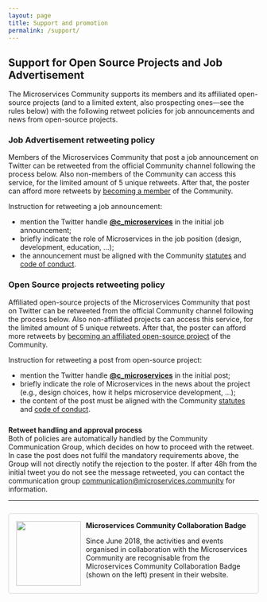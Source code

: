 ```yaml
---
layout: page
title: Support and promotion
permalink: /support/
---
```


<section>
<div class="container">
<div class="row">
<div class="block">
<div class="col-xs-12" markdown="1">
<div class="text-justify col-xs-12" markdown="1">

## Support for Open Source Projects and Job Advertisement

The Microservices Community supports its members and its affiliated open-source projects (and to a limited extent, also prospecting ones&mdash;see the rules below) with the following retweet policies for job announcements and news from open-source projects.

### Job Advertisement retweeting policy

Members of the Microservices Community that post a job announcement on Twitter can be retweeted from the official Community channel following the process below.
Also non-members of the Community can access this service, for the limited amount of 5 unique retweets.
After that, the poster can afford more retweets by [becoming a member](/join) of the Community.

Instruction for retweeting a job announcement:
- mention the Twitter handle [**@c_microservices**](https://twitter.com/c_microservices) in the initial job announcement; 
- briefly indicate the role of Microservices in the job position (design, development, education, ...); 
- the announcement must be aligned with the Community [statutes](/statutes) and [code of conduct](/coc).

### Open Source projects retweeting policy

Affiliated open-source projects of the Microservices Community that post on Twitter can be retweeted from the official Community channel following the process below.
Also non-affiliated projects can access this service, for the limited amount of 5 unique retweets.
After that, the poster can afford more retweets by [becoming an affiliated open-source project](/join) of the Community.

Instruction for retweeting a post from open-source project:
- mention the Twitter handle [**@c_microservices**](https://twitter.com/c_microservices) in the initial post; 
- briefly indicate the role of Microservices in the news about the project (e.g., design choices, how it helps microservice development, ...); 
- the content of the post must be aligned with the Community [statutes](/statutes) and [code of conduct](/coc).

<div class="panel panel-info small" style="margin-top:25px;">
<div class="panel-heading"><strong>Retweet handling and approval process</strong></div>
<div class="panel-body">
Both of policies are automatically handled by the Community Communication Group, which decides on how to proceed with the retweet. 
In case the post does not fulfil the mandatory requirements above, the Group will not directly notify the rejection to the poster. If after 48h from the initial tweet you do not see the message retweeted, you can contact the communication group <a href="communication@microservices.community">communication@microservices.community</a> for information.
</div>
</div>

---

<div id="badge" style="overflow: auto;padding: 15px;border: 1px solid lightgray;border-radius: 5px; margin-top: 25px;margin-bottom: 50px;"><img style="float:left;width:130px; padding-right:10px;" src="/assets/images/Badge_MC_Supported_black.png" alt="">
<div class="pt-2 mb-5">
<strong>Microservices Community Collaboration Badge</strong>
<p>
Since June 2018, the activities and events organised in collaboration with the Microservices Community are recognisable from the Microservices Community Collaboration Badge (shown on the left) present in their website.</p>
</div>
</div>
</div>
</div>

</div>
</div>
</div>
</section>
